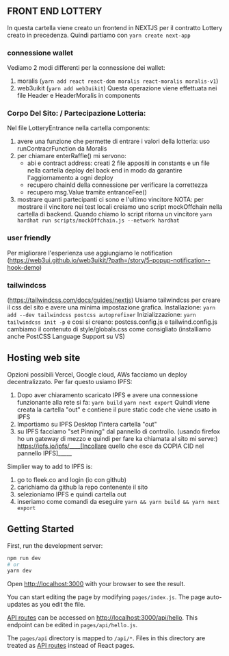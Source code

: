 ## FRONT END LOTTERY
In questa cartella viene creato un frontend in NEXTJS per il contratto Lottery creato in precedenza. Quindi partiamo con ```yarn create next-app```

### connessione wallet
Vediamo 2 modi differenti per la connessione dei wallet: 
1. moralis (```yarn add react react-dom moralis react-moralis moralis-v1```)
2. web3uikit (```yarn add web3uikit```)
Questa operazione viene effettuata nei file Header e HeaderMoralis in components

### Corpo Del Sito: / Partecipazione Lotteria: 
Nel file LotteryEntrance nella cartella components:
1. avere una funzione che permette di entrare i valori della lotteria: uso runContracrFunction da Moralis
2. per chiamare enterRaffle() mi servono:
    - abi e contract address: creati 2 file appositi in constants e un file nella cartella deploy del back end in modo da garantire l'aggiornamento a ogni deploy
    - recupero chainId della connessione per verificare la correttezza
    - recupero msg.Value tramite entranceFee()
3. mostrare quanti partecipanti ci sono e l'ultimo vincitore
NOTA: per mostrare il vincitore nei test locali creiamo uno script mockOffchain nella cartella di backend. Quando chiamo lo script ritorna un vincitore ```yarn hardhat run scripts/mockOffchain.js --network hardhat```

### user friendly
Per migliorare l'esperienza use aggiungiamo le notification (https://web3ui.github.io/web3uikit/?path=/story/5-popup-notification--hook-demo)

### tailwindcss
(https://tailwindcss.com/docs/guides/nextjs)
Usiamo tailwindcss per creare il css del sito e avere una minima impostazione grafica.
Installazione: ```yarn add --dev tailwindcss postcss autoprefixer```
Inizializzazione: ```yarn tailwindcss init -p``` e cosi si creano: postcss.config.js e tailwind.config.js
cambiamo il contenuto di style/globals.css come consigliato
(installiamo anche PostCSS Language Support su VS)

## Hosting web site
Opzioni possibili Vercel, Google cloud, AWs facciamo un deploy decentralizzato.
Per far questo usiamo IPFS:
1. Dopo aver chiaramento scaricato IPFS e avere una connessione funzionante alla rete si fa:
    ``` yarn build ```
    ``` yarn next export ```
    Quindi viene creata la cartella "out" e contiene il pure static code che viene usato in IPFS
2. Importiamo su IPFS Desktop l'intera cartella "out"
3. su IPFS facciamo "set Pinning" dal pannello di controllo.
(usando firefox ho un gateway di mezzo e quindi per fare ka chiamata al sito mi serve:)
https://ipfs.io/ipfs/____[Incollare quello che esce da COPIA CID nel pannello IPFS]_____ 

Simplier way to add to IPFS is:
1. go to fleek.co and login (io con github)
2. carichiamo da github la repo contenente il sito
3. selezioniamo IPFS e quindi cartella out 
4. inseriamo come comandi da eseguire ``` yarn && yarn build && yarn next export ```

## Getting Started
First, run the development server:
```bash
npm run dev
# or
yarn dev
```

Open [http://localhost:3000](http://localhost:3000) with your browser to see the result.

You can start editing the page by modifying `pages/index.js`. The page auto-updates as you edit the file.

[API routes](https://nextjs.org/docs/api-routes/introduction) can be accessed on [http://localhost:3000/api/hello](http://localhost:3000/api/hello). This endpoint can be edited in `pages/api/hello.js`.

The `pages/api` directory is mapped to `/api/*`. Files in this directory are treated as [API routes](https://nextjs.org/docs/api-routes/introduction) instead of React pages.
